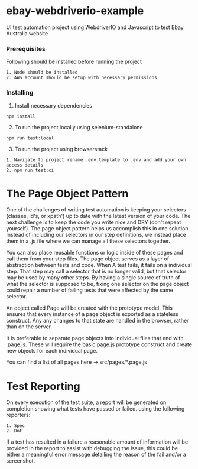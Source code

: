# ebay-webdriverio-example

UI test automation project using WebdriverIO and Javascript to test Ebay Australia website

### Prerequisites

Following should be installed before running the project

```
1. Node should be installed
2. AWS account should be setup with necessary permissions
```

### Installing

1. Install necessary dependencies

```
npm install
```

2. To run the project locally using selenium-standalone

```
npm run test:local
```
3. To run the project using browserstack

```
1. Navigate to project rename .env.template to .env and add your own access details 
2. npm run test:ci
```

# The Page Object Pattern
One of the challenges of writing test automation is keeping your selectors (classes, id's, or xpath') up to date with the latest version of your code. The next challenge is to keep the code you write nice and DRY (don't repeat yourself). The page object pattern helps us accomplish this in one solution. Instead of including our selectors in our step definitions, we instead place them in a <pagename>.js file where we can manage all these selectors together.

You can also place reusable functions or logic inside of these pages and call them from your step files. The page object serves as a layer of abstraction between tests and code. When A test fails, it fails on a individual step. That step may call a selector that is no longer valid, but that selector may be used by many other steps. By having a single source of truth of what the selector is supposed to be, fixing one selector on the page object could repair a number of failing tests that were affected by the same selector.

An object called Page will be created with the prototype model. This ensures that every instance of a page object is exported as a stateless construct. Any any changes to that state are handled in the browser, rather than on the server.

It is preferable to separate page objects into individual files that end with .page.js. These will require the basic page.js prototype construct and create new objects for each individual page.

You can find a list of all pages here -> src/pages/*.page.js

# Test Reporting
On every execution of the test suite, a report will be generated on completion showing what tests have passed or failed. using the following reporters:

```
1. Spec
2. Dot
```
If a test has resulted in a failure a reasonable amount of information will be provided in the report to assist with debugging the issue, this could be either a meaningful error message detailing the reason of the fail and/or a screenshot.
